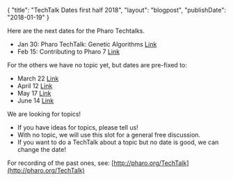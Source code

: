 {
"title": "TechTalk Dates first half 2018",
"layout": "blogpost",
"publishDate": "2018-01-19"
}

Here are the next dates for the Pharo Techtalks.


- Jan 30: Pharo TechTalk: Genetic Algorithms [Link](https://association.pharo.org/event-2757884)
- Feb 15: Contributing to Pharo 7 [Link](https://association.pharo.org/event-2797065)

	
For the others we have no topic yet, but dates are pre-fixed to:	

- March 22 [Link](https://association.pharo.org/event-2797067)
- April 12	[Link](https://association.pharo.org/event-2797068)
- May 17	[Link](https://association.pharo.org/event-2797069)
- June 14 [Link](https://association.pharo.org/event-2797070)


We are looking for topics!

- If you have ideas for topics, please tell us! 
- With no topic, we will use this slot for a general free discussion.
- If you want to do a TechTalk about a topic but no date is good, we can   change the date!


For recording of the past ones, see: [http://pharo.org/TechTalk](http://pharo.org/TechTalk)
